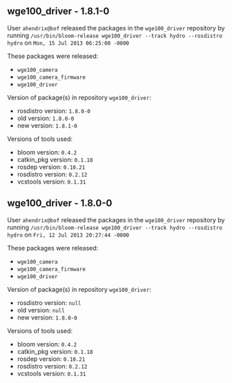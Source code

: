 ## wge100_driver - 1.8.1-0

User `ahendrix@bof` released the packages in the `wge100_driver` repository by running `/usr/bin/bloom-release wge100_driver --track hydro --rosdistro hydro` on `Mon, 15 Jul 2013 06:25:00 -0000`

These packages were released:
- `wge100_camera`
- `wge100_camera_firmware`
- `wge100_driver`

Version of package(s) in repository `wge100_driver`:
- rosdistro version: `1.8.0-0`
- old version: `1.8.0-0`
- new version: `1.8.1-0`

Versions of tools used:
- bloom version: `0.4.2`
- catkin_pkg version: `0.1.18`
- rosdep version: `0.10.21`
- rosdistro version: `0.2.12`
- vcstools version: `0.1.31`


## wge100_driver - 1.8.0-0

User `ahendrix@bof` released the packages in the `wge100_driver` repository by running `/usr/bin/bloom-release wge100_driver --track hydro --rosdistro hydro` on `Fri, 12 Jul 2013 20:27:44 -0000`

These packages were released:
- `wge100_camera`
- `wge100_camera_firmware`
- `wge100_driver`

Version of package(s) in repository `wge100_driver`:
- rosdistro version: `null`
- old version: `null`
- new version: `1.8.0-0`

Versions of tools used:
- bloom version: `0.4.2`
- catkin_pkg version: `0.1.18`
- rosdep version: `0.10.21`
- rosdistro version: `0.2.12`
- vcstools version: `0.1.31`


